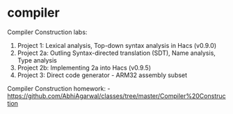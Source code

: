 compiler
========

Compiler Construction labs:

1. Project 1: Lexical analysis, Top-down syntax analysis in Hacs (v0.9.0)
2. Project 2a: Outling Syntax-directed translation (SDT), Name analysis, Type analysis
3. Project 2b: Implementing 2a into Hacs (v0.9.5)
4. Project 3: Direct code generator - ARM32 assembly subset

Compiler Construction homework:
	- https://github.com/AbhiAgarwal/classes/tree/master/Compiler%20Construction